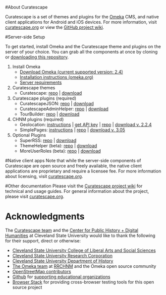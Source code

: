 #About Curatescape

Curatescape is a set of themes and plugins for the [Omeka](http://omeka.org) CMS, and native client applications for Android and iOS devices. For more information, visit [curatescape.org](http://curatescape.org/) or view the [GitHub project wiki](https://github.com/CPHDH/Curatescape/wiki).

#Server-side Setup

To get started, install Omeka and the Curatescape theme and plugins on the server of your choice. You can grab all the components at once by cloning or [downloading this repository](https://github.com/CPHDH/Curatescape/archive/master.zip).

1. Install Omeka 
	- [Download Omeka (current supported version: 2.4)](http://omeka.org/files/omeka-2.4.zip) 
	- [Installation instructions (omeka.org)](http://omeka.org/codex/Installation)
	- [Server requirements](https://github.com/CPHDH/Curatescape/wiki/Server-requirements)
2. Curatescape themes 
	- Curatescape: [repo](https://github.com/CPHDH/theme-curatescape) | [download](https://github.com/CPHDH/theme-curatescape/archive/master.zip) 
3. Curatescape plugins (required)
	- CuratescapeJSON: [repo](https://github.com/CPHDH/CuratescapeJSON) | [download](https://github.com/CPHDH/CuratescapeJSON/archive/master.zip) 
	- CuratescapeAdminHelper: [repo](https://github.com/CPHDH/CuratescapeAdminHelper) | [download](https://github.com/CPHDH/CuratescapeAdminHelper/archive/master.zip)
	- TourBuilder:  [repo](https://github.com/CPHDH/plugin-TourBuilder) | [download](https://github.com/CPHDH/plugin-TourBuilder/archive/master.zip)  
4. CHNM plugins (required)
	- Geolocation: [instructions](http://omeka.org/codex/Plugins/Geolocation_2.0) | [get API key](https://developers.google.com/maps/web/) | [repo](https://github.com/omeka/plugin-Geolocation) | [download v. 2.2.4](http://omeka.org/wordpress/wp-content/uploads/Geolocation-2.2.4.zip) 
	- SimplePages: [instructions](http://omeka.org/codex/Plugins/SimplePages) | [repo](https://github.com/omeka/plugin-SimplePages) | [download v. 3.05](http://omeka.org/wordpress/wp-content/uploads/Simple-Pages-3.0.5.zip) 
5. 	Optional Plugins
	- SuperRSS:  [repo](https://github.com/CPHDH/SuperRss) | [download](https://github.com/CPHDH/SuperRss/archive/master.zip) 
	- ThemeHelper (beta): [repo](https://github.com/ebellempire/ThemeHelper) | [download](https://github.com/ebellempire/ThemeHelper/archive/master.zip)
	- MoreUserRoles (beta): [repo](https://github.com/ebellempire/MoreUserRoles) | [download](https://github.com/ebellempire/MoreUserRoles/archive/master.zip)

#Native client apps
Note that while the server-side components of Curatescape are open source and freely available, the native client applications are proprietary and require a licensee fee. For more information about licensing, visit [curatescape.org](http://curatescape.org/).

#Other documentation
Please visit the [Curatescape project wiki](https://github.com/CPHDH/Curatescape/wiki) for technical and usage guides. For general information about the project, please visit [curatescape.org](http://curatescape.org/).

# Acknowledgments
The [Curatescape team](http://curatescape.org/about/our-team/) and the [Center for Public History + Digital Humanities](http://csudigitalhumanities.org) at Cleveland State University would like to thank the following for their support, direct or otherwise:

- [Cleveland State University College of Liberal Arts and Social Sciences](http://www.csuohio.edu/class)
- [Cleveland State University Research Corporation](http://www.csuohio.edu/research-corporation)
- [Cleveland State University Department of History](http://www.csuohio.edu/class/history)
- [The Omeka team](http://omeka.org) at [RRCHNM](http://rrchnm.org/) and the Omeka open source community
- [OpenStreetMap contributors](https://www.openstreetmap.org/copyright)
- [Github](https://github.com) for [supporting educational organizations](https://education.github.com/) 
- [Browser Stack](https://www.browserstack.com/) for providing cross-browser testing tools for this open source project
